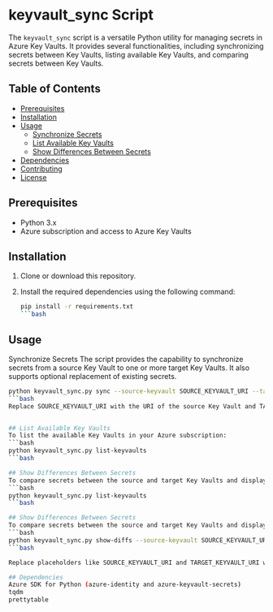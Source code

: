 # keyvault_sync Script

The `keyvault_sync` script is a versatile Python utility for managing secrets in Azure Key Vaults. It provides several functionalities, including synchronizing secrets between Key Vaults, listing available Key Vaults, and comparing secrets between Key Vaults.

## Table of Contents

- [Prerequisites](#prerequisites)
- [Installation](#installation)
- [Usage](#usage)
  - [Synchronize Secrets](#synchronize-secrets)
  - [List Available Key Vaults](#list-available-key-vaults)
  - [Show Differences Between Secrets](#show-differences-between-secrets)
- [Dependencies](#dependencies)
- [Contributing](#contributing)
- [License](#license)

## Prerequisites

- Python 3.x
- Azure subscription and access to Azure Key Vaults

## Installation

1. Clone or download this repository.

2. Install the required dependencies using the following command:

   ```bash
   pip install -r requirements.txt
   ```bash

## Usage
Synchronize Secrets
The script provides the capability to synchronize secrets from a source Key Vault to one or more target Key Vaults. It also supports optional replacement of existing secrets.
```bash
python keyvault_sync.py sync --source-keyvault SOURCE_KEYVAULT_URI --target-keyvaults TARGET_KEYVAULT_URI [TARGET_KEYVAULT_URI ...] --replace-if-exist
```bash
Replace SOURCE_KEYVAULT_URI with the URI of the source Key Vault and TARGET_KEYVAULT_URI with the URIs of the target Key Vaults. You can specify multiple target Key Vaults separated by space.


## List Available Key Vaults
To list the available Key Vaults in your Azure subscription:
```bash
python keyvault_sync.py list-keyvaults
```bash

## Show Differences Between Secrets
To compare secrets between the source and target Key Vaults and display the differences:
```bash
python keyvault_sync.py list-keyvaults
```bash

## Show Differences Between Secrets
To compare secrets between the source and target Key Vaults and display the differences:
```bash
python keyvault_sync.py show-diffs --source-keyvault SOURCE_KEYVAULT_URI --target-keyvaults TARGET_KEYVAULT_URI [TARGET_KEYVAULT_URI ...]
```bash

Replace placeholders like SOURCE_KEYVAULT_URI and TARGET_KEYVAULT_URI with actual Key Vault URLs.

## Dependencies
Azure SDK for Python (azure-identity and azure-keyvault-secrets)
tqdm
prettytable
